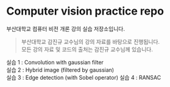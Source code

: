 # Computer vision practice repo
부산대학교 컴퓨터 비전 개론 강의 실습 저장소입니다.
> 부산대학교 감진규 교수님의 강의 자료를 바탕으로 진행됩니다.  
> 모든 강의 자료 및 코드의 출처는 감진규 교수님께 있습니다.  

실습 1 : Convolution with gaussian filter  
실습 2 : Hybrid image (filtered by gaussian)  
실습 3 : Edge detection (with Sobel operator)
실습 4 : RANSAC
